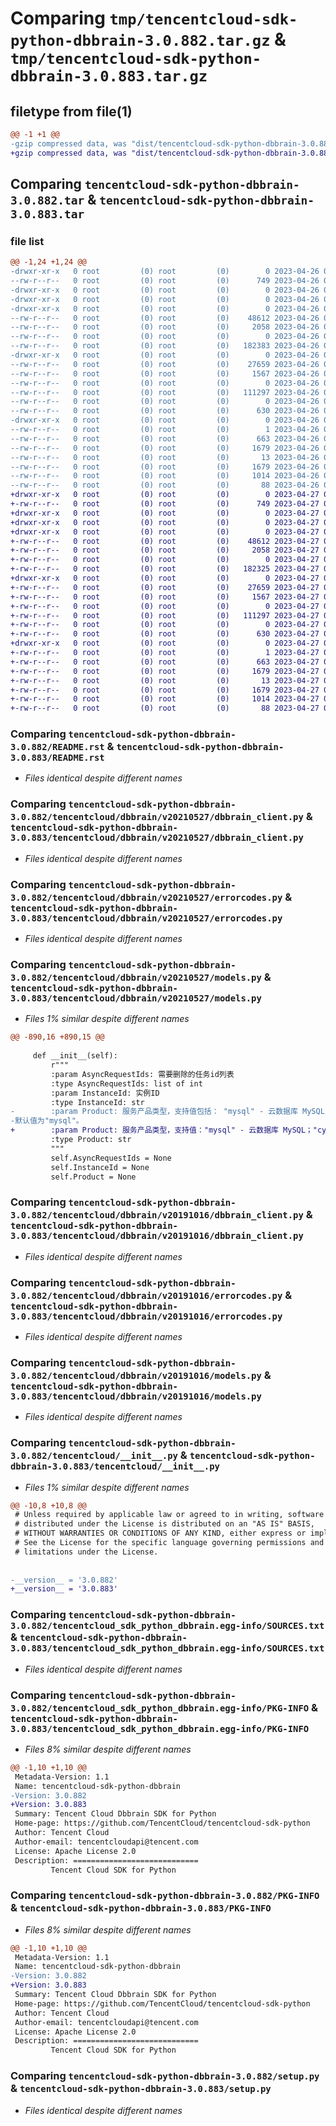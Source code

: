# Comparing `tmp/tencentcloud-sdk-python-dbbrain-3.0.882.tar.gz` & `tmp/tencentcloud-sdk-python-dbbrain-3.0.883.tar.gz`

## filetype from file(1)

```diff
@@ -1 +1 @@
-gzip compressed data, was "dist/tencentcloud-sdk-python-dbbrain-3.0.882.tar", last modified: Wed Apr 26 03:17:32 2023, max compression
+gzip compressed data, was "dist/tencentcloud-sdk-python-dbbrain-3.0.883.tar", last modified: Thu Apr 27 00:27:25 2023, max compression
```

## Comparing `tencentcloud-sdk-python-dbbrain-3.0.882.tar` & `tencentcloud-sdk-python-dbbrain-3.0.883.tar`

### file list

```diff
@@ -1,24 +1,24 @@
-drwxr-xr-x   0 root         (0) root         (0)        0 2023-04-26 03:17:32.000000 tencentcloud-sdk-python-dbbrain-3.0.882/
--rw-r--r--   0 root         (0) root         (0)      749 2023-04-26 03:17:32.000000 tencentcloud-sdk-python-dbbrain-3.0.882/README.rst
-drwxr-xr-x   0 root         (0) root         (0)        0 2023-04-26 03:17:32.000000 tencentcloud-sdk-python-dbbrain-3.0.882/tencentcloud/
-drwxr-xr-x   0 root         (0) root         (0)        0 2023-04-26 03:17:32.000000 tencentcloud-sdk-python-dbbrain-3.0.882/tencentcloud/dbbrain/
-drwxr-xr-x   0 root         (0) root         (0)        0 2023-04-26 03:17:32.000000 tencentcloud-sdk-python-dbbrain-3.0.882/tencentcloud/dbbrain/v20210527/
--rw-r--r--   0 root         (0) root         (0)    48612 2023-04-26 03:17:32.000000 tencentcloud-sdk-python-dbbrain-3.0.882/tencentcloud/dbbrain/v20210527/dbbrain_client.py
--rw-r--r--   0 root         (0) root         (0)     2058 2023-04-26 03:17:32.000000 tencentcloud-sdk-python-dbbrain-3.0.882/tencentcloud/dbbrain/v20210527/errorcodes.py
--rw-r--r--   0 root         (0) root         (0)        0 2023-04-26 03:17:32.000000 tencentcloud-sdk-python-dbbrain-3.0.882/tencentcloud/dbbrain/v20210527/__init__.py
--rw-r--r--   0 root         (0) root         (0)   182383 2023-04-26 03:17:32.000000 tencentcloud-sdk-python-dbbrain-3.0.882/tencentcloud/dbbrain/v20210527/models.py
-drwxr-xr-x   0 root         (0) root         (0)        0 2023-04-26 03:17:32.000000 tencentcloud-sdk-python-dbbrain-3.0.882/tencentcloud/dbbrain/v20191016/
--rw-r--r--   0 root         (0) root         (0)    27659 2023-04-26 03:17:32.000000 tencentcloud-sdk-python-dbbrain-3.0.882/tencentcloud/dbbrain/v20191016/dbbrain_client.py
--rw-r--r--   0 root         (0) root         (0)     1567 2023-04-26 03:17:32.000000 tencentcloud-sdk-python-dbbrain-3.0.882/tencentcloud/dbbrain/v20191016/errorcodes.py
--rw-r--r--   0 root         (0) root         (0)        0 2023-04-26 03:17:32.000000 tencentcloud-sdk-python-dbbrain-3.0.882/tencentcloud/dbbrain/v20191016/__init__.py
--rw-r--r--   0 root         (0) root         (0)   111297 2023-04-26 03:17:32.000000 tencentcloud-sdk-python-dbbrain-3.0.882/tencentcloud/dbbrain/v20191016/models.py
--rw-r--r--   0 root         (0) root         (0)        0 2023-04-26 03:17:32.000000 tencentcloud-sdk-python-dbbrain-3.0.882/tencentcloud/dbbrain/__init__.py
--rw-r--r--   0 root         (0) root         (0)      630 2023-04-26 03:17:32.000000 tencentcloud-sdk-python-dbbrain-3.0.882/tencentcloud/__init__.py
-drwxr-xr-x   0 root         (0) root         (0)        0 2023-04-26 03:17:32.000000 tencentcloud-sdk-python-dbbrain-3.0.882/tencentcloud_sdk_python_dbbrain.egg-info/
--rw-r--r--   0 root         (0) root         (0)        1 2023-04-26 03:17:32.000000 tencentcloud-sdk-python-dbbrain-3.0.882/tencentcloud_sdk_python_dbbrain.egg-info/dependency_links.txt
--rw-r--r--   0 root         (0) root         (0)      663 2023-04-26 03:17:32.000000 tencentcloud-sdk-python-dbbrain-3.0.882/tencentcloud_sdk_python_dbbrain.egg-info/SOURCES.txt
--rw-r--r--   0 root         (0) root         (0)     1679 2023-04-26 03:17:32.000000 tencentcloud-sdk-python-dbbrain-3.0.882/tencentcloud_sdk_python_dbbrain.egg-info/PKG-INFO
--rw-r--r--   0 root         (0) root         (0)       13 2023-04-26 03:17:32.000000 tencentcloud-sdk-python-dbbrain-3.0.882/tencentcloud_sdk_python_dbbrain.egg-info/top_level.txt
--rw-r--r--   0 root         (0) root         (0)     1679 2023-04-26 03:17:32.000000 tencentcloud-sdk-python-dbbrain-3.0.882/PKG-INFO
--rw-r--r--   0 root         (0) root         (0)     1014 2023-04-26 03:17:32.000000 tencentcloud-sdk-python-dbbrain-3.0.882/setup.py
--rw-r--r--   0 root         (0) root         (0)       88 2023-04-26 03:17:32.000000 tencentcloud-sdk-python-dbbrain-3.0.882/setup.cfg
+drwxr-xr-x   0 root         (0) root         (0)        0 2023-04-27 00:27:25.000000 tencentcloud-sdk-python-dbbrain-3.0.883/
+-rw-r--r--   0 root         (0) root         (0)      749 2023-04-27 00:27:24.000000 tencentcloud-sdk-python-dbbrain-3.0.883/README.rst
+drwxr-xr-x   0 root         (0) root         (0)        0 2023-04-27 00:27:25.000000 tencentcloud-sdk-python-dbbrain-3.0.883/tencentcloud/
+drwxr-xr-x   0 root         (0) root         (0)        0 2023-04-27 00:27:25.000000 tencentcloud-sdk-python-dbbrain-3.0.883/tencentcloud/dbbrain/
+drwxr-xr-x   0 root         (0) root         (0)        0 2023-04-27 00:27:25.000000 tencentcloud-sdk-python-dbbrain-3.0.883/tencentcloud/dbbrain/v20210527/
+-rw-r--r--   0 root         (0) root         (0)    48612 2023-04-27 00:27:24.000000 tencentcloud-sdk-python-dbbrain-3.0.883/tencentcloud/dbbrain/v20210527/dbbrain_client.py
+-rw-r--r--   0 root         (0) root         (0)     2058 2023-04-27 00:27:24.000000 tencentcloud-sdk-python-dbbrain-3.0.883/tencentcloud/dbbrain/v20210527/errorcodes.py
+-rw-r--r--   0 root         (0) root         (0)        0 2023-04-27 00:27:24.000000 tencentcloud-sdk-python-dbbrain-3.0.883/tencentcloud/dbbrain/v20210527/__init__.py
+-rw-r--r--   0 root         (0) root         (0)   182325 2023-04-27 00:27:24.000000 tencentcloud-sdk-python-dbbrain-3.0.883/tencentcloud/dbbrain/v20210527/models.py
+drwxr-xr-x   0 root         (0) root         (0)        0 2023-04-27 00:27:25.000000 tencentcloud-sdk-python-dbbrain-3.0.883/tencentcloud/dbbrain/v20191016/
+-rw-r--r--   0 root         (0) root         (0)    27659 2023-04-27 00:27:24.000000 tencentcloud-sdk-python-dbbrain-3.0.883/tencentcloud/dbbrain/v20191016/dbbrain_client.py
+-rw-r--r--   0 root         (0) root         (0)     1567 2023-04-27 00:27:24.000000 tencentcloud-sdk-python-dbbrain-3.0.883/tencentcloud/dbbrain/v20191016/errorcodes.py
+-rw-r--r--   0 root         (0) root         (0)        0 2023-04-27 00:27:24.000000 tencentcloud-sdk-python-dbbrain-3.0.883/tencentcloud/dbbrain/v20191016/__init__.py
+-rw-r--r--   0 root         (0) root         (0)   111297 2023-04-27 00:27:24.000000 tencentcloud-sdk-python-dbbrain-3.0.883/tencentcloud/dbbrain/v20191016/models.py
+-rw-r--r--   0 root         (0) root         (0)        0 2023-04-27 00:27:24.000000 tencentcloud-sdk-python-dbbrain-3.0.883/tencentcloud/dbbrain/__init__.py
+-rw-r--r--   0 root         (0) root         (0)      630 2023-04-27 00:27:24.000000 tencentcloud-sdk-python-dbbrain-3.0.883/tencentcloud/__init__.py
+drwxr-xr-x   0 root         (0) root         (0)        0 2023-04-27 00:27:25.000000 tencentcloud-sdk-python-dbbrain-3.0.883/tencentcloud_sdk_python_dbbrain.egg-info/
+-rw-r--r--   0 root         (0) root         (0)        1 2023-04-27 00:27:25.000000 tencentcloud-sdk-python-dbbrain-3.0.883/tencentcloud_sdk_python_dbbrain.egg-info/dependency_links.txt
+-rw-r--r--   0 root         (0) root         (0)      663 2023-04-27 00:27:25.000000 tencentcloud-sdk-python-dbbrain-3.0.883/tencentcloud_sdk_python_dbbrain.egg-info/SOURCES.txt
+-rw-r--r--   0 root         (0) root         (0)     1679 2023-04-27 00:27:25.000000 tencentcloud-sdk-python-dbbrain-3.0.883/tencentcloud_sdk_python_dbbrain.egg-info/PKG-INFO
+-rw-r--r--   0 root         (0) root         (0)       13 2023-04-27 00:27:25.000000 tencentcloud-sdk-python-dbbrain-3.0.883/tencentcloud_sdk_python_dbbrain.egg-info/top_level.txt
+-rw-r--r--   0 root         (0) root         (0)     1679 2023-04-27 00:27:25.000000 tencentcloud-sdk-python-dbbrain-3.0.883/PKG-INFO
+-rw-r--r--   0 root         (0) root         (0)     1014 2023-04-27 00:27:24.000000 tencentcloud-sdk-python-dbbrain-3.0.883/setup.py
+-rw-r--r--   0 root         (0) root         (0)       88 2023-04-27 00:27:25.000000 tencentcloud-sdk-python-dbbrain-3.0.883/setup.cfg
```

### Comparing `tencentcloud-sdk-python-dbbrain-3.0.882/README.rst` & `tencentcloud-sdk-python-dbbrain-3.0.883/README.rst`

 * *Files identical despite different names*

### Comparing `tencentcloud-sdk-python-dbbrain-3.0.882/tencentcloud/dbbrain/v20210527/dbbrain_client.py` & `tencentcloud-sdk-python-dbbrain-3.0.883/tencentcloud/dbbrain/v20210527/dbbrain_client.py`

 * *Files identical despite different names*

### Comparing `tencentcloud-sdk-python-dbbrain-3.0.882/tencentcloud/dbbrain/v20210527/errorcodes.py` & `tencentcloud-sdk-python-dbbrain-3.0.883/tencentcloud/dbbrain/v20210527/errorcodes.py`

 * *Files identical despite different names*

### Comparing `tencentcloud-sdk-python-dbbrain-3.0.882/tencentcloud/dbbrain/v20210527/models.py` & `tencentcloud-sdk-python-dbbrain-3.0.883/tencentcloud/dbbrain/v20210527/models.py`

 * *Files 1% similar despite different names*

```diff
@@ -890,16 +890,15 @@
 
     def __init__(self):
         r"""
         :param AsyncRequestIds: 需要删除的任务id列表
         :type AsyncRequestIds: list of int
         :param InstanceId: 实例ID
         :type InstanceId: str
-        :param Product: 服务产品类型，支持值包括： "mysql" - 云数据库 MySQL， "cynosdb" - 云数据库 CynosDB for MySQL， "mongodb" - 云数据库 CynosDB for MySQL，
-默认值为"mysql"。
+        :param Product: 服务产品类型，支持值："mysql" - 云数据库 MySQL；"cynosdb" - 云数据库 TDSQL-C for MySQL，默认为"mysql"。
         :type Product: str
         """
         self.AsyncRequestIds = None
         self.InstanceId = None
         self.Product = None
```

### Comparing `tencentcloud-sdk-python-dbbrain-3.0.882/tencentcloud/dbbrain/v20191016/dbbrain_client.py` & `tencentcloud-sdk-python-dbbrain-3.0.883/tencentcloud/dbbrain/v20191016/dbbrain_client.py`

 * *Files identical despite different names*

### Comparing `tencentcloud-sdk-python-dbbrain-3.0.882/tencentcloud/dbbrain/v20191016/errorcodes.py` & `tencentcloud-sdk-python-dbbrain-3.0.883/tencentcloud/dbbrain/v20191016/errorcodes.py`

 * *Files identical despite different names*

### Comparing `tencentcloud-sdk-python-dbbrain-3.0.882/tencentcloud/dbbrain/v20191016/models.py` & `tencentcloud-sdk-python-dbbrain-3.0.883/tencentcloud/dbbrain/v20191016/models.py`

 * *Files identical despite different names*

### Comparing `tencentcloud-sdk-python-dbbrain-3.0.882/tencentcloud/__init__.py` & `tencentcloud-sdk-python-dbbrain-3.0.883/tencentcloud/__init__.py`

 * *Files 1% similar despite different names*

```diff
@@ -10,8 +10,8 @@
 # Unless required by applicable law or agreed to in writing, software
 # distributed under the License is distributed on an "AS IS" BASIS,
 # WITHOUT WARRANTIES OR CONDITIONS OF ANY KIND, either express or implied.
 # See the License for the specific language governing permissions and
 # limitations under the License.
 
 
-__version__ = '3.0.882'
+__version__ = '3.0.883'
```

### Comparing `tencentcloud-sdk-python-dbbrain-3.0.882/tencentcloud_sdk_python_dbbrain.egg-info/SOURCES.txt` & `tencentcloud-sdk-python-dbbrain-3.0.883/tencentcloud_sdk_python_dbbrain.egg-info/SOURCES.txt`

 * *Files identical despite different names*

### Comparing `tencentcloud-sdk-python-dbbrain-3.0.882/tencentcloud_sdk_python_dbbrain.egg-info/PKG-INFO` & `tencentcloud-sdk-python-dbbrain-3.0.883/tencentcloud_sdk_python_dbbrain.egg-info/PKG-INFO`

 * *Files 8% similar despite different names*

```diff
@@ -1,10 +1,10 @@
 Metadata-Version: 1.1
 Name: tencentcloud-sdk-python-dbbrain
-Version: 3.0.882
+Version: 3.0.883
 Summary: Tencent Cloud Dbbrain SDK for Python
 Home-page: https://github.com/TencentCloud/tencentcloud-sdk-python
 Author: Tencent Cloud
 Author-email: tencentcloudapi@tencent.com
 License: Apache License 2.0
 Description: ============================
         Tencent Cloud SDK for Python
```

### Comparing `tencentcloud-sdk-python-dbbrain-3.0.882/PKG-INFO` & `tencentcloud-sdk-python-dbbrain-3.0.883/PKG-INFO`

 * *Files 8% similar despite different names*

```diff
@@ -1,10 +1,10 @@
 Metadata-Version: 1.1
 Name: tencentcloud-sdk-python-dbbrain
-Version: 3.0.882
+Version: 3.0.883
 Summary: Tencent Cloud Dbbrain SDK for Python
 Home-page: https://github.com/TencentCloud/tencentcloud-sdk-python
 Author: Tencent Cloud
 Author-email: tencentcloudapi@tencent.com
 License: Apache License 2.0
 Description: ============================
         Tencent Cloud SDK for Python
```

### Comparing `tencentcloud-sdk-python-dbbrain-3.0.882/setup.py` & `tencentcloud-sdk-python-dbbrain-3.0.883/setup.py`

 * *Files identical despite different names*

